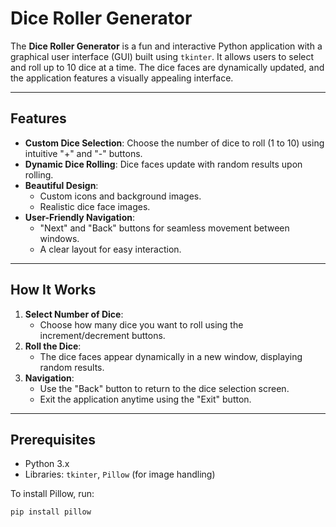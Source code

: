 # Dice Roller Generator

The **Dice Roller Generator** is a fun and interactive Python application with a graphical user interface (GUI) built using `tkinter`. It allows users to select and roll up to 10 dice at a time. The dice faces are dynamically updated, and the application features a visually appealing interface.

---

## Features
- **Custom Dice Selection**: Choose the number of dice to roll (1 to 10) using intuitive "+" and "-" buttons.
- **Dynamic Dice Rolling**: Dice faces update with random results upon rolling.
- **Beautiful Design**:
  - Custom icons and background images.
  - Realistic dice face images.
- **User-Friendly Navigation**: 
  - "Next" and "Back" buttons for seamless movement between windows.
  - A clear layout for easy interaction.

---

## How It Works
1. **Select Number of Dice**:
   - Choose how many dice you want to roll using the increment/decrement buttons.
2. **Roll the Dice**:
   - The dice faces appear dynamically in a new window, displaying random results.
3. **Navigation**:
   - Use the "Back" button to return to the dice selection screen.
   - Exit the application anytime using the "Exit" button.

---

## Prerequisites
- Python 3.x
- Libraries: `tkinter`, `Pillow` (for image handling)

To install Pillow, run:
```bash
pip install pillow


